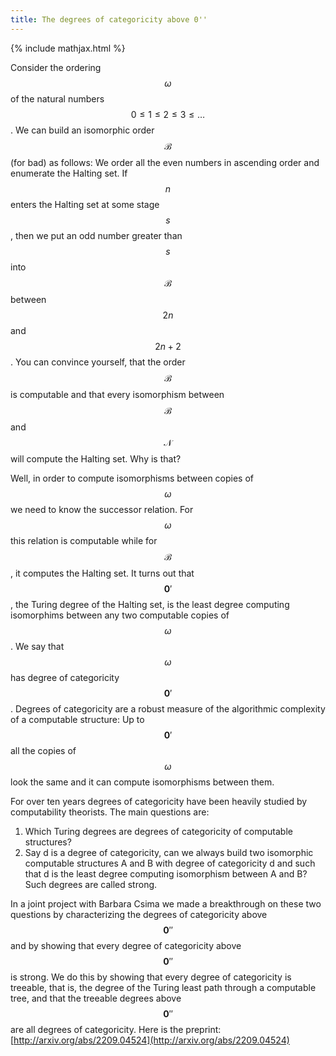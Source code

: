 ```yaml
---
title: The degrees of categoricity above 0''
---
```

{% include mathjax.html %}

Consider the ordering $$\omega$$ of the natural numbers $$0\leq 1\leq 2\leq 3\leq\dots$$.
We can build an isomorphic order $$\mathcal B$$ (for bad) as follows: We order all the even numbers in ascending order and enumerate the Halting set. If $$n$$ enters the Halting set at some stage $$s$$, then we put an odd number greater than $$s$$ into $$\mathcal B$$ between $$2n$$ and $$2n+2$$. You can convince yourself, that the order $$\mathcal B$$ is computable and that every isomorphism between $$\mathcal B$$ and $$\mathcal N$$ will compute the Halting set. Why is that? 

Well, in order to compute isomorphisms between copies of $$\omega$$ we need to know the successor relation. For $$\omega$$ this relation is computable while for $$\mathcal B$$, it computes the Halting set. It turns out that $$\mathbf 0'$$, the Turing degree of the Halting set, is the least degree computing isomorphims between any two computable copies of $$\omega$$. We say that $$\omega$$ has degree of categoricity $$\mathbf 0'$$. Degrees of categoricity are a robust measure of the algorithmic complexity of a computable structure: Up to $$\mathbf 0'$$ all the copies of $$\omega$$ look the same and it can compute isomorphisms between them.

For over ten years degrees of categoricity have been heavily studied by computability theorists. The main questions are: 
1. Which Turing degrees are degrees of categoricity of computable structures? 
2. Say d is a degree of categoricity, can we always build two isomorphic computable structures A and B with degree of categoricity d and such that d is the least degree computing isomorphism between A and B? Such degrees are called strong.

In a joint project with Barbara Csima we made a breakthrough on these two questions by characterizing the degrees of categoricity above $$\mathbf 0''$$ and by showing that every degree of categoricity above $$\mathbf 0''$$ is strong. We do this by showing that every degree of categoricity is treeable, that is, the degree of the Turing least path through a computable tree, and that the treeable degrees above $$\mathbf 0''$$ are all degrees of categoricity. 	Here is the preprint: [http://arxiv.org/abs/2209.04524](http://arxiv.org/abs/2209.04524)
